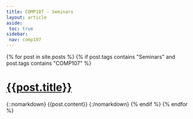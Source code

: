 ```yaml
---
title: COMP107 - Seminars
layout: article
aside:
 toc: true
sidebar:
 nav: comp107
---
```

{% for post in site.posts %}
{% if post.tags contains "Seminars" and post.tags contains "COMP107" %}
# [{{post.title}}]({{site.baseurl}}{{post.url}})
{::nomarkdown}
{{post.content}}
{:/nomarkdown}
{% endif %}
{% endfor %}
